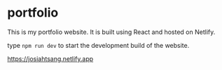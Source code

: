 # portfolio
This is my portfolio website. It is built using React and hosted on Netlify.

type `npm run dev` to start the development build of the website.

https://josiahtsang.netlify.app